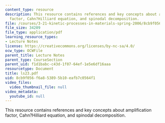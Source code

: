 ```yaml
---
content_type: resource
description: This resource contains references and key concepts about amplification
  factor, Cahn?Hilliard equation, and spinodal decomposition.
file: /courses/3-21-kinetic-processes-in-materials-spring-2006/8cb9f056f6a853895b10eafb7c0564f1_ls23.pdf
file_size: 34209
file_type: application/pdf
learning_resource_types:
- Lecture Notes
license: https://creativecommons.org/licenses/by-nc-sa/4.0/
ocw_type: OCWFile
parent_title: Lecture Notes
parent_type: CourseSection
parent_uid: f1d1babc-c43d-1f07-64ef-1e5e6df16aaa
resourcetype: Document
title: ls23.pdf
uid: 8cb9f056-f6a8-5389-5b10-eafb7c0564f1
video_files:
  video_thumbnail_file: null
video_metadata:
  youtube_id: null
---
```

This resource contains references and key concepts about amplification factor, Cahn?Hilliard equation, and spinodal decomposition.